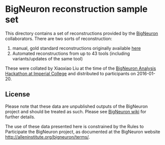 # BigNeuron reconstruction sample set

This directory contains a set of reconstructions provided by the 
[BigNeuron](alleninstitute.org/bigneuron/) collaborators. There are two sorts
of reconstruction:

1. manual, gold standard reconstructions originally available 
   [here](https://github.com/BigNeuron/docs/wiki/Neuron-Annotation-Data)
2. Automated reconstructions from up to 43 tools (including variants/updates
   of the same tool)

These were collated by Xiaoxiao Liu at the time of the [BigNeuron Analysis 
Hackathon at Imperial College](https://github.com/BigNeuron/docs/wiki/BigNeuron-Imperial-Discussion-Notes)
and distributed to participants on 2016-01-20.

## License

Please note that these data are unpublished outputs of the BigNeuron project
and should be treated as such. Please see [BigNeuron wiki](https://github.com/BigNeuron/docs/wiki/Neuron-Annotation-Data) for further details.

The use of these data presented here is constrained by the Rules to Participate
the BigNeuron project, as documented at the BigNeuron website http://alleninstitute.org/bigneuron/terms/.
